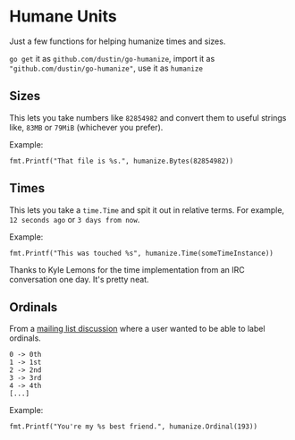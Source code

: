 # Humane Units

Just a few functions for helping humanize times and sizes.

`go get` it as `github.com/dustin/go-humanize`, import it as
`"github.com/dustin/go-humanize"`, use it as `humanize`

## Sizes

This lets you take numbers like `82854982` and convert them to useful
strings like, `83MB` or `79MiB` (whichever you prefer).

Example:

    fmt.Printf("That file is %s.", humanize.Bytes(82854982))

## Times

This lets you take a `time.Time` and spit it out in relative terms.
For example, `12 seconds ago` or `3 days from now`.

Example:

    fmt.Printf("This was touched %s", humanize.Time(someTimeInstance))

Thanks to Kyle Lemons for the time implementation from an IRC
conversation one day.  It's pretty neat.

## Ordinals

From a [mailing list discussion][odisc] where a user wanted to be able
to label ordinals.

    0 -> 0th
    1 -> 1st
    2 -> 2nd
    3 -> 3rd
    4 -> 4th
    [...]

Example:

    fmt.Printf("You're my %s best friend.", humanize.Ordinal(193))

[odisc]: https://groups.google.com/d/topic/golang-nuts/l8NhI74jl-4/discussion
